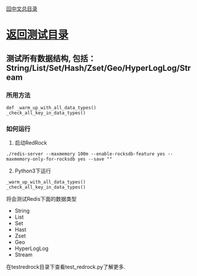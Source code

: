 [回中文总目录](menu_cn.md) 

# [返回测试目录](test_cn.md)

## 测试所有数据结构, 包括：String/List/Set/Hash/Zset/Geo/HyperLogLog/Stream

### 所用方法

```
def _warm_up_with_all_data_types()
_check_all_key_in_data_types()
```

### 如何运行
1. 启动RedRock
```
./redis-server --maxmemory 100m --enable-rocksdb-feature yes --maxmemory-only-for-rocksdb yes --save ""
```
2. Python3下运行
```
_warm_up_with_all_data_types()
_check_all_key_in_data_types()
```
将会测试Redis下面的数据类型
* String
* List
* Set
* Hast
* Zset
* Geo
* HyperLogLog
* Stream

在testredrock目录下查看test_redrock.py了解更多.